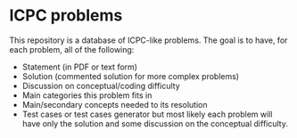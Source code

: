 ICPC problems
=============

This repository is a database of ICPC-like problems.
The goal is to have,
for each problem,
all of the following:
-   Statement (in PDF or text form)
-   Solution (commented solution for more complex problems)
-   Discussion on conceptual/coding difficulty
-   Main categories this problem fits in
-   Main/secondary concepts needed to its resolution
-   Test cases or test cases generator
but most likely each problem will have only the solution
and some discussion on the conceptual difficulty.
